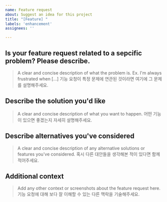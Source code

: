 ```yaml
---
name: Feature request
about: Suggest an idea for this project
title: "[Feature] "
labels: 'enhancement'
assignees: ''

---
```

## Is your feature request related to a sepcific problem? Please describe.
> A clear and concise description of what the problem is. Ex. I'm always frustrated when [...]
> 기능 요청이 특정 문제에 연관된 것이라면 여기에 그 문제를 설명해주세요.

>> 

## Describe the solution you'd like
> A clear and concise description of what you want to happen.
> 어떤 기능이 있으면 좋겠는지 자세히 설명해주세요.

>> 

## Describe alternatives you've considered
> A clear and concise description of any alternative solutions or features you've considered.
> 혹시 다른 대안들을 생각해본 적이 있다면 함께 적어주세요.

>> 

## Additional context
> Add any other context or screenshots about the feature request here.
> 기능 요청에 대해 보다 잘 이해할 수 있는 다른 맥락을 기술해주세요.

>> 

